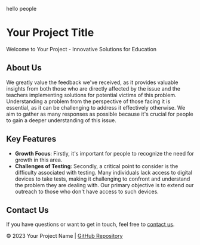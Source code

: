 hello people

# Your Project Title

Welcome to Your Project - Innovative Solutions for Education

## About Us

We greatly value the feedback we've received, as it provides valuable insights from both those who are directly affected by the issue and the teachers implementing solutions for potential victims of this problem. Understanding a problem from the perspective of those facing it is essential, as it can be challenging to address it effectively otherwise. We aim to gather as many responses as possible because it's crucial for people to gain a deeper understanding of this issue.

## Key Features

- **Growth Focus**: Firstly, it's important for people to recognize the need for growth in this area.
- **Challenges of Testing**: Secondly, a critical point to consider is the difficulty associated with testing. Many individuals lack access to digital devices to take tests, making it challenging to confront and understand the problem they are dealing with. Our primary objective is to extend our outreach to those who don't have access to such devices.

## Contact Us

If you have questions or want to get in touch, feel free to [contact us](mailto:contact@yourproject.com).

&copy; 2023 Your Project Name | [GitHub Repository](https://github.com/yourusername/your-repo)
